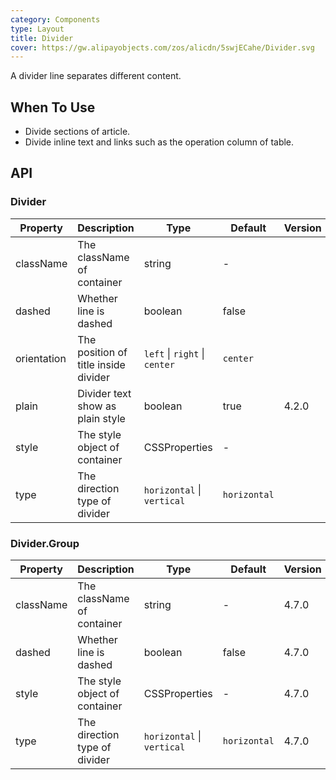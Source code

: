 ```yaml
---
category: Components
type: Layout
title: Divider
cover: https://gw.alipayobjects.com/zos/alicdn/5swjECahe/Divider.svg
---
```


A divider line separates different content.

## When To Use

- Divide sections of article.
- Divide inline text and links such as the operation column of table.

## API

### Divider

| Property | Description | Type | Default | Version |
| --- | --- | --- | --- | --- |
| className | The className of container | string | - |  |
| dashed | Whether line is dashed | boolean | false |  |
| orientation | The position of title inside divider | `left` \| `right` \| `center` | `center` |  |
| plain | Divider text show as plain style | boolean | true | 4.2.0 |
| style | The style object of container | CSSProperties | - |  |
| type | The direction type of divider | `horizontal` \| `vertical` | `horizontal` |  |

### Divider.Group

| Property  | Description                   | Type                       | Default      | Version |
| --------- | ----------------------------- | -------------------------- | ------------ | ------- |
| className | The className of container    | string                     | -            | 4.7.0   |
| dashed    | Whether line is dashed        | boolean                    | false        | 4.7.0   |
| style     | The style object of container | CSSProperties              | -            | 4.7.0   |
| type      | The direction type of divider | `horizontal` \| `vertical` | `horizontal` | 4.7.0   |

